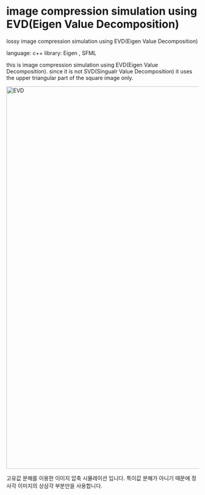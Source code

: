 # image compression simulation using EVD(Eigen Value Decomposition)
 lossy image compression simulation using EVD(Eigen Value Decomposition)

language: c++
library: Eigen , SFML

this is image compression simulation using EVD(Eigen Value Decomposition).
since it is not SVD(Singualr Value Decomposition) it uses the upper triangular part of the square image only.

<img width="1001" alt="EVD" src="https://user-images.githubusercontent.com/58128848/85928495-4e12cd80-b8e8-11ea-8af7-c92e60babec9.png">


고유값 분해를 이용한 이미지 압축 시뮬레이션 입니다.
특이값 분해가 아니기 때문에 정사각 이미지의 상삼각 부분만을 사용합니다.
